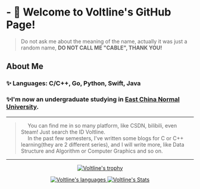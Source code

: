 # - 👋 Welcome to Voltline's GitHub Page!
> Do not ask me about the meaning of the name, actually it was just a random name, **DO NOT CALL ME "CABLE", THANK YOU!**
## About Me
### ✨ Languages: C/C++, Go, Python, Swift, Java
### ✨I'm now an undergraduate studying in <a href="https://www.ecnu.edu.cn">East China Normal University</a>.
---
> &emsp; You can find me in so many platform, like CSDN, bilibili, even Steam! Just search the ID Voltline.<br>
> &emsp; In the past few semesters, I've written some blogs for C or C++ learning(they are 2 different series), and I will write more, like Data Structure and Algorithm or Computer Graphics and so on.


---
<!---
Voltline/Voltline is a ✨ special ✨ repository because its `README.md` (this file) appears on your GitHub profile.
You can click the Preview link to take a look at your changes.
--->

<p align="center">
  <a href="https://github.com/Voltline">
    <img src="https://github-profile-trophy.vercel.app/?username=Voltline&theme=onedark&row=1" alt="Voltline's trophy" >
  </a>
</p>

<p align="center">
  <a href="#">
    <img src="https://github-readme-stats.vercel.app/api/top-langs/?username=Voltline&theme=dark&layout=compact&count_private=true&card_width=500" alt="Voltline's languages" >
    <img src="https://github-readme-stats.vercel.app/api?username=Voltline&show_icons=true&count_private=true&include_all_commits=true&theme=radical&bg_color=45,4E5E7E,F2F2F1&title_color=FFFEEE" alt="Voltline's Stats" >
  </a>
</p>
